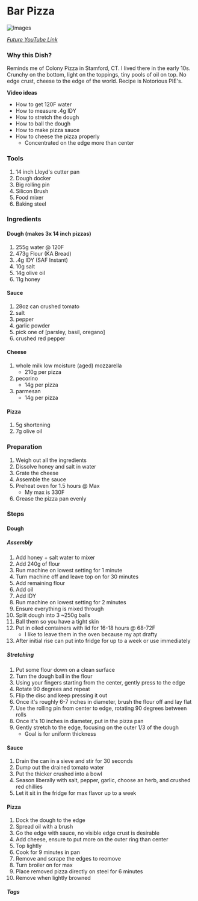 # Bar Pizza
![Images](../images/bar-pizza.png)

[*Future YouTube Link*]()

### Why this Dish?
Reminds me of Colony Pizza in Stamford, CT. I lived there in the early 10s. Crunchy on the bottom, light on the toppings, tiny pools of oil on top. No edge crust, cheese to the edge of the world. Recipe is Notorious PIE's.

**Video ideas**
* How to get 120F water
* How to measure .4g IDY
* How to stretch the dough
* How to ball the dough
* How to make pizza sauce
* How to cheese the pizza properly 
    * Concentrated on the edge more than center

### Tools
1. 14 inch Lloyd's cutter pan
1. Dough docker
1. Big rolling pin
1. Silicon Brush
1. Food mixer
1. Baking steel

### Ingredients
#### Dough (makes 3x 14 inch pizzas)
1. 255g water @ 120F
1. 473g Flour (KA Bread)
1. .4g IDY (SAF Instant)
1. 10g salt
1. 14g olive oil
1. 11g honey

#### Sauce
1. 28oz can crushed tomato
1. salt
1. pepper
1. garlic powder
1. pick one of [parsley, basil, oregano]
1. crushed red pepper

#### Cheese
1. whole milk low moisture (aged) mozzarella
    * 210g per pizza
1. pecorino
    * 14g per pizza
1. parmesan
    * 14g per pizza

#### Pizza
1. 5g shortening
1. 7g olive oil

### Preparation
1. Weigh out all the ingredients
1. Dissolve honey and salt in water
1. Grate the cheese
1. Assemble the sauce
1. Preheat oven for 1.5 hours @ Max
    * My max is 330F
1. Grease the pizza pan evenly

### Steps
#### Dough
##### Assembly
1. Add honey + salt water to mixer
1. Add 240g of flour
1. Run machine on lowest setting for 1 minute
1. Turn machine off and leave top on for 30 minutes
1. Add remaining flour
1. Add oil
1. Add IDY
1. Run machine on lowest setting for 2 minutes
1. Ensure everything is mixed through
1. Split dough into 3 ~250g balls
1. Ball them so you have a tight skin
1. Put in oiled containers with lid for 16-18 hours @ 68-72F
    * I like to leave them in the oven because my apt drafty
1. After initial rise can put into fridge for up to a week or use immediately

##### Stretching
1. Put some flour down on a clean surface
1. Turn the dough ball in the flour
1. Using your fingers starting from the center, gently press to the edge
1. Rotate 90 degrees and repeat
1. Flip the disc and keep pressing it out
1. Once it's roughly 6-7 inches in diameter, brush the flour off and lay flat
1. Use the rolling pin from center to edge, rotating 90 degrees between rolls
1. Once it's 10 inches in diameter, put in the pizza pan
1. Gently stretch to the edge, focusing on the outer 1/3 of the dough
    * Goal is for uniform thickness

#### Sauce
1. Drain the can in a sieve and stir for 30 seconds
1. Dump out the drained tomato water
1. Put the thicker crushed into a bowl
1. Season liberally with salt, pepper, garlic, choose an herb, and crushed red chillies
1. Let it sit in the fridge for max flavor up to a week

#### Pizza
1. Dock the dough to the edge
1. Spread oil with a brush
1. Go the edge with sauce, no visible edge crust is desirable
1. Add cheese, ensure to put more on the outer ring than center
1. Top lightly
1. Cook for 9 minutes in pan
1. Remove and scrape the edges to reomove
1. Turn broiler on for max
1. Place removed pizza directly on steel for 6 minutes
1. Remove when lightly browned

##### Tags